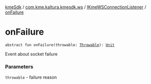 [kmeSdk](../../index.md) / [com.kme.kaltura.kmesdk.ws](../index.md) / [IKmeWSConnectionListener](index.md) / [onFailure](./on-failure.md)

# onFailure

`abstract fun onFailure(throwable: `[`Throwable`](https://kotlinlang.org/api/latest/jvm/stdlib/kotlin/-throwable/index.html)`): `[`Unit`](https://kotlinlang.org/api/latest/jvm/stdlib/kotlin/-unit/index.html)

Event about socket failure

### Parameters

`throwable` - failure reason
